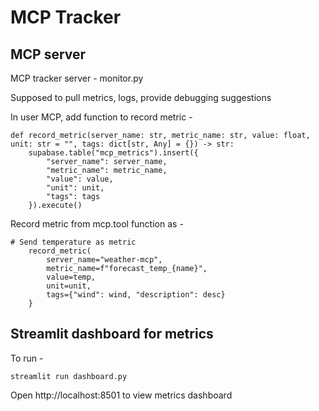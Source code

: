 # MCP Tracker

## MCP server
MCP tracker server - monitor.py

Supposed to pull metrics, logs, provide debugging suggestions

In user MCP, add function to record metric - 
```
def record_metric(server_name: str, metric_name: str, value: float, unit: str = "", tags: dict[str, Any] = {}) -> str:
    supabase.table("mcp_metrics").insert({
        "server_name": server_name,
        "metric_name": metric_name,
        "value": value,
        "unit": unit,
        "tags": tags
    }).execute()
```

Record metric from mcp.tool function as - 
```
# Send temperature as metric
    record_metric(
        server_name="weather-mcp",
        metric_name=f"forecast_temp_{name}",
        value=temp,
        unit=unit,
        tags={"wind": wind, "description": desc}
    }
```

## Streamlit dashboard for metrics

To run - 
```
streamlit run dashboard.py    
```

Open http://localhost:8501 to view metrics dashboard

